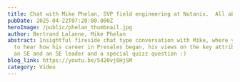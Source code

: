 ```yaml
---
title: Chat with Mike Phelan, SVP field engineering at Nutanix.  All about Presales...
pubDate: 2025-04-22T07:20:00.000Z
heroImage: /public/phelan_thumbnail.jpg
author: Bertrand Lalanne, Mike Phelan
abstract: Insightful fireside chat type conversation with Mike, where you'll get
  to hear how his career in Presales began, his views on the key attributes of
  an SE and an SE leader and a special quizz question :)
blog_link: https://youtu.be/5420vj6HjSM
category: Video
---
```

